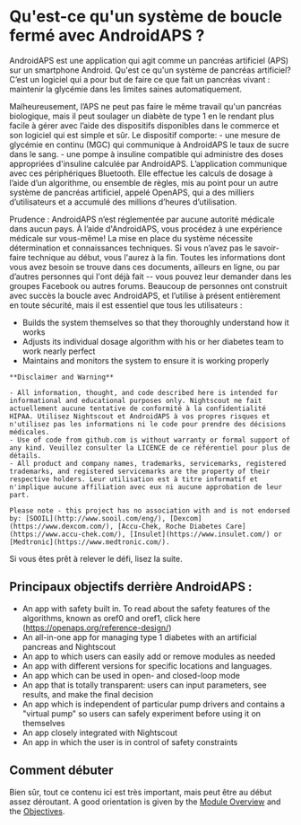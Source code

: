 # Qu'est-ce qu'un système de boucle fermé avec AndroidAPS ?

AndroidAPS est une application qui agit comme un pancréas artificiel (APS) sur un smartphone Android. Qu'est ce qu'un système de pancréas artificiel? C’est un logiciel qui a pour but de faire ce que fait un pancréas vivant : maintenir la glycémie dans les limites saines automatiquement.

Malheureusement, l’APS ne peut pas faire le même travail qu'un pancréas biologique, mais il peut soulager un diabète de type 1 en le rendant plus facile à gérer avec l’aide des dispositifs disponibles dans le commerce et son logiciel qui est simple et sûr. Le dispositif comporte: - une mesure de glycémie en continu (MGC) qui communique à AndroidAPS le taux de sucre dans le sang. - une pompe à insuline compatible qui administre des doses appropriées d'insuline calculée par AndroidAPS. L’application communique avec ces périphériques Bluetooth. Elle effectue les calculs de dosage à l’aide d’un algorithme, ou ensemble de règles, mis au point pour un autre système de pancréas artificiel, appelé OpenAPS, qui a des milliers d’utilisateurs et a accumulé des millions d’heures d’utilisation.

Prudence : AndroidAPS n’est réglementée par aucune autorité médicale dans aucun pays. À l’aide d'AndroidAPS, vous procédez à une expérience médicale sur vous-même! La mise en place du système nécessite détermination et connaissances techniques. Si vous n’avez pas le savoir-faire technique au début, vous l'aurez à la fin. Toutes les informations dont vous avez besoin se trouve dans ces documents, ailleurs en ligne, ou par d’autres personnes qui l'ont déjà fait -- vous pouvez leur demander dans les groupes Facebook ou autres forums. Beaucoup de personnes ont construit avec succès la boucle avec AndroidAPS, et l’utilise à présent entièrement en toute sécurité, mais il est essentiel que tous les utilisateurs :

- Builds the system themselves so that they thoroughly understand how it works
- Adjusts its individual dosage algorithm with his or her diabetes team to work nearly perfect
- Maintains and monitors the system to ensure it is working properly

```{note}
**Disclaimer and Warning**

- All information, thought, and code described here is intended for informational and educational purposes only. Nightscout ne fait actuellement aucune tentative de conformité à la confidentialité HIPAA. Utilisez Nightscout et AndroidAPS à vos propres risques et n'utilisez pas les informations ni le code pour prendre des décisions médicales.
- Use of code from github.com is without warranty or formal support of any kind. Veuillez consulter la LICENCE de ce référentiel pour plus de détails.
- All product and company names, trademarks, servicemarks, registered trademarks, and registered servicemarks are the property of their respective holders. Leur utilisation est à titre informatif et n'implique aucune affiliation avec eux ni aucune approbation de leur part.

Please note - this project has no association with and is not endorsed by: [SOOIL](http://www.sooil.com/eng/), [Dexcom](https://www.dexcom.com/), [Accu-Chek, Roche Diabetes Care](https://www.accu-chek.com/), [Insulet](https://www.insulet.com/) or [Medtronic](https://www.medtronic.com/).
```

Si vous êtes prêt à relever le défi, lisez la suite.

## Principaux objectifs derrière AndroidAPS :

- An app with safety built in. To read about the safety features of the algorithms, known as oref0 and oref1, click here (<https://openaps.org/reference-design/>)
- An all-in-one app for managing type 1 diabetes with an artificial pancreas and Nightscout
- An app to which users can easily add or remove modules as needed
- An app with different versions for specific locations and languages.
- An app which can be used in open- and closed-loop mode
- An app that is totally transparent: users can input parameters, see results, and make the final decision
- An app which is independent of particular pump drivers and contains a "virtual pump" so users can safely experiment before using it on themselves
- An app closely integrated with Nightscout
- An app in which the user is in control of safety constraints

## Comment débuter

Bien sûr, tout ce contenu ici est très important, mais peut être au début assez déroutant. A good orientation is given by the [Module Overview](../Module/module.md) and the [Objectives](../Usage/Objectives.html).
